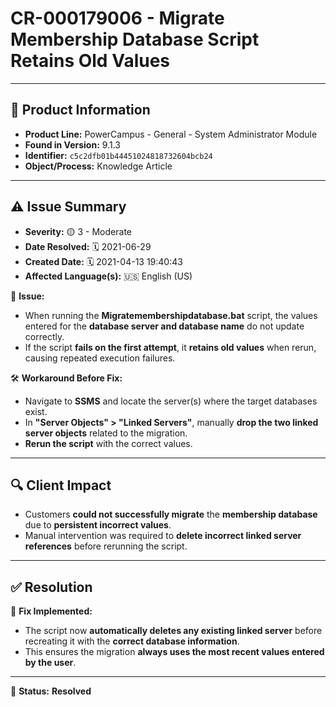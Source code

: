 # CR-000179006 - Migrate Membership Database Script Retains Old Values

---

## 📌 Product Information
- **Product Line:** PowerCampus - General - System Administrator Module  
- **Found in Version:** 9.1.3  
- **Identifier:** `c5c2dfb01b44451024818732604bcb24`  
- **Object/Process:** Knowledge Article  

---

## ⚠️ Issue Summary
- **Severity:** 🟡 3 - Moderate  
- **Date Resolved:** 🗓️ 2021-06-29  
- **Created Date:** 🗓️ 2021-04-13 19:40:43  
- **Affected Language(s):** 🇺🇸 English (US)  

🔹 **Issue:**  
- When running the **Migratemembershipdatabase.bat** script, the values entered for the **database server and database name** do not update correctly.  
- If the script **fails on the first attempt**, it **retains old values** when rerun, causing repeated execution failures.  

🛠 **Workaround Before Fix:**  
- Navigate to **SSMS** and locate the server(s) where the target databases exist.  
- In **"Server Objects" > "Linked Servers"**, manually **drop the two linked server objects** related to the migration.  
- **Rerun the script** with the correct values.  

---

## 🔍 Client Impact
- Customers **could not successfully migrate** the **membership database** due to **persistent incorrect values**.  
- Manual intervention was required to **delete incorrect linked server references** before rerunning the script.  

---

## ✅ Resolution
🔧 **Fix Implemented:**  
- The script now **automatically deletes any existing linked server** before recreating it with the **correct database information**.  
- This ensures the migration **always uses the most recent values entered by the user**.  

---

🚀 **Status:** **Resolved**
